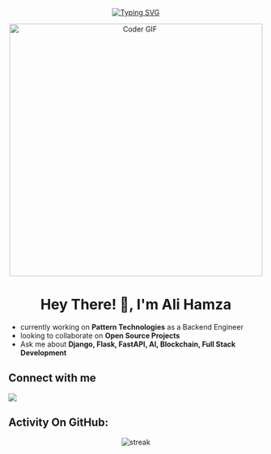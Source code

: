 <p align="center">
<a href="https://git.io/typing-svg"><img src="https://readme-typing-svg.demolab.com?font=Fira+Code&pause=1000&color=FF5824&random=false&width=435&lines=A+Passionate+Devops%2FBackend+Guy;with+3%2B+years+of+coding+Experience;working+on+Full-Stack+and+DevSecOps;Interest+in+Automation" alt="Typing SVG" /></a>
</p>

<p align="center"><img src="https://media.giphy.com/media/SWoSkN6DxTszqIKEqv/giphy.gif" alt="Coder GIF" width="500">
</p>

<h1 align="center">Hey There! 👋, I'm Ali Hamza</h1>

- currently working on **Pattern Technologies** as a Backend Engineer
- looking to collaborate on **Open Source Projects**
- Ask me about **Django, Flask, FastAPI, AI, Blockchain, Full Stack Development**

## Connect with me
<p align="left"> 
    <a href="https://www.linkedin.com/in/ali-hamza-safdar/"><img src="https://skillicons.dev/icons?i=linkedin"> </a> 
</p>

## Activity On GitHub:
<p align="center">
<img title="stats" alt="streak" src="https://github-readme-streak-stats.herokuapp.com/?user=alihamzasafdar&theme=light&hide_border=false&stroke=f53b3b&"/>
</p>
